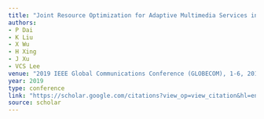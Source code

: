 ```yaml
---
title: "Joint Resource Optimization for Adaptive Multimedia Services in MEC-Based Vehicular Networks"
authors:
- P Dai
- K Liu
- X Wu
- H Xing
- J Xu
- VCS Lee
venue: "2019 IEEE Global Communications Conference (GLOBECOM), 1-6, 2019"
year: 2019
type: conference
link: "https://scholar.google.com/citations?view_op=view_citation&hl=en&user=xtXbq_AAAAAJ&pagesize=100&citation_for_view=xtXbq_AAAAAJ:hqOjcs7Dif8C"
source: scholar
---
```

